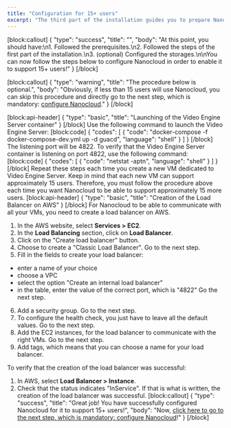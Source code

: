 ```yaml
---
title: "Configuration for 15+ users"
excerpt: "The third part of the installation guides you to prepare Nanocloud to support 15+ users. It is only mandatory for those who need to install Nanocloud for 15+ users."
---
```

[block:callout]
{
  "type": "success",
  "title": "",
  "body": "At this point, you should have:\n1. Followed the prerequisites.\n2. Followed the steps of the first part of the installation.\n3. (optional) Configured the storages.\n\nYou can now follow the steps below to configure Nanocloud in order to enable it to support 15+ users!"
}
[/block]

[block:callout]
{
  "type": "warning",
  "title": "The procedure below is optional.",
  "body": "Obviously, if less than 15 users will use Nanocloud, you can skip this procedure and directly go to the next step, which is mandatory: [configure Nanocloud](doc:configure-nanocloud)."
}
[/block]

[block:api-header]
{
  "type": "basic",
  "title": "Launching of the Video Engine Server container"
}
[/block]
Use the following command to launch the Video Engine Server:
[block:code]
{
  "codes": [
    {
      "code": "docker-compose -f docker-compose-dev.yml up -d guacd",
      "language": "shell"
    }
  ]
}
[/block]
The listening port will be 4822. To verify that the Video Engine Server container is listening on port 4822, use the following command:
[block:code]
{
  "codes": [
    {
      "code": "netstat -aptn",
      "language": "shell"
    }
  ]
}
[/block]
Repeat these steps each time you create a new VM dedicated to Video Engine Server. Keep in mind that each new VM can support approximately 15 users. Therefore, you must follow the procedure above each time you want Nanocloud to be able to support approximately 15 more users.
[block:api-header]
{
  "type": "basic",
  "title": "Creation of the Load Balancer on AWS"
}
[/block]
For Nanocloud to be able to communicate with all your VMs, you need to create a load balancer on AWS.

1. In the AWS website, select **Services > EC2**.
2. In the **Load Balancing** section, click on **Load Balancer**.
3. Click on the "Create load balancer" button.
4. Choose to create a "Classic Load Balancer". Go to the next step.
5. Fill in the fields to create your load balancer:
- enter a name of your choice
- choose a VPC
- select the option "Create an internal load balancer"
- in the table, enter the value of the correct port, which is "4822"
Go the next step.
6. Add a security group. Go to the next step.
7. To configure the health check, you just have to leave all the default values. Go to the next step.
8. Add the EC2 instances, for the load balancer to communicate with the right VMs. Go to the next step.
9. Add tags, which means that you can choose a name for your load balancer.

To verify that the creation of the load balancer was successful:
1. In AWS, select **Load Balancer > Instance**.
2. Check that the status indicates "InService". If that is what is written, the creation of the load balancer was successful.
[block:callout]
{
  "type": "success",
  "title": "Great job! You have successfully configured Nanocloud for it to support 15+ users!",
  "body": "Now, [click here to go to the next step, which is mandatory: configure Nanocloud](doc:configure-nanocloud)!"
}
[/block]